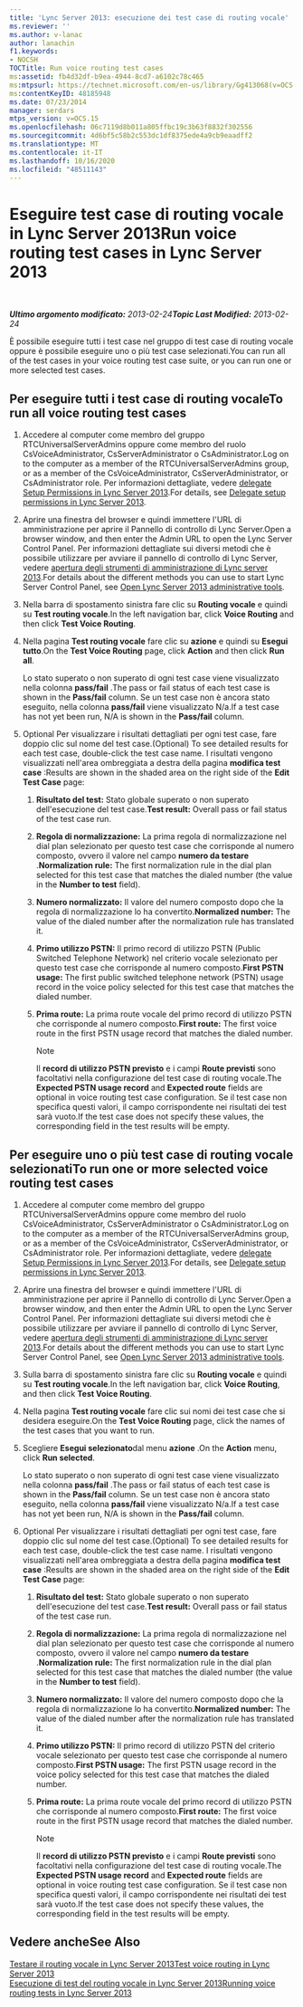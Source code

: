```yaml
---
title: 'Lync Server 2013: esecuzione dei test case di routing vocale'
ms.reviewer: ''
ms.author: v-lanac
author: lanachin
f1.keywords:
- NOCSH
TOCTitle: Run voice routing test cases
ms:assetid: fb4d32df-b9ea-4944-8cd7-a6102c78c465
ms:mtpsurl: https://technet.microsoft.com/en-us/library/Gg413068(v=OCS.15)
ms:contentKeyID: 48185948
ms.date: 07/23/2014
manager: serdars
mtps_version: v=OCS.15
ms.openlocfilehash: 06c7119d8b011a805ffbc19c3b63f8832f302556
ms.sourcegitcommit: 4d6bf5c58b2c553dc1df8375ede4a9cb9eaadff2
ms.translationtype: MT
ms.contentlocale: it-IT
ms.lasthandoff: 10/16/2020
ms.locfileid: "48511143"
---
```

# <a name="run-voice-routing-test-cases-in-lync-server-2013"></a><span data-ttu-id="e2b19-102">Eseguire test case di routing vocale in Lync Server 2013</span><span class="sxs-lookup"><span data-stu-id="e2b19-102">Run voice routing test cases in Lync Server 2013</span></span>

<div data-xmlns="http://www.w3.org/1999/xhtml">

<div class="topic" data-xmlns="http://www.w3.org/1999/xhtml" data-msxsl="urn:schemas-microsoft-com:xslt" data-cs="https://msdn.microsoft.com/">

<div data-asp="https://msdn2.microsoft.com/asp">



</div>

<div id="mainSection">

<div id="mainBody">

<span> </span>

<span data-ttu-id="e2b19-103">_**Ultimo argomento modificato:** 2013-02-24_</span><span class="sxs-lookup"><span data-stu-id="e2b19-103">_**Topic Last Modified:** 2013-02-24_</span></span>

<span data-ttu-id="e2b19-104">È possibile eseguire tutti i test case nel gruppo di test case di routing vocale oppure è possibile eseguire uno o più test case selezionati.</span><span class="sxs-lookup"><span data-stu-id="e2b19-104">You can run all of the test cases in your voice routing test case suite, or you can run one or more selected test cases.</span></span>

<div>

## <a name="to-run-all-voice-routing-test-cases"></a><span data-ttu-id="e2b19-105">Per eseguire tutti i test case di routing vocale</span><span class="sxs-lookup"><span data-stu-id="e2b19-105">To run all voice routing test cases</span></span>

1.  <span data-ttu-id="e2b19-106">Accedere al computer come membro del gruppo RTCUniversalServerAdmins oppure come membro del ruolo CsVoiceAdministrator, CsServerAdministrator o CsAdministrator.</span><span class="sxs-lookup"><span data-stu-id="e2b19-106">Log on to the computer as a member of the RTCUniversalServerAdmins group, or as a member of the CsVoiceAdministrator, CsServerAdministrator, or CsAdministrator role.</span></span> <span data-ttu-id="e2b19-107">Per informazioni dettagliate, vedere [delegate Setup Permissions in Lync Server 2013](lync-server-2013-delegate-setup-permissions.md).</span><span class="sxs-lookup"><span data-stu-id="e2b19-107">For details, see [Delegate setup permissions in Lync Server 2013](lync-server-2013-delegate-setup-permissions.md).</span></span>

2.  <span data-ttu-id="e2b19-108">Aprire una finestra del browser e quindi immettere l'URL di amministrazione per aprire il Pannello di controllo di Lync Server.</span><span class="sxs-lookup"><span data-stu-id="e2b19-108">Open a browser window, and then enter the Admin URL to open the Lync Server Control Panel.</span></span> <span data-ttu-id="e2b19-109">Per informazioni dettagliate sui diversi metodi che è possibile utilizzare per avviare il pannello di controllo di Lync Server, vedere [apertura degli strumenti di amministrazione di Lync server 2013](lync-server-2013-open-lync-server-administrative-tools.md).</span><span class="sxs-lookup"><span data-stu-id="e2b19-109">For details about the different methods you can use to start Lync Server Control Panel, see [Open Lync Server 2013 administrative tools](lync-server-2013-open-lync-server-administrative-tools.md).</span></span>

3.  <span data-ttu-id="e2b19-110">Nella barra di spostamento sinistra fare clic su **Routing vocale** e quindi su **Test routing vocale**.</span><span class="sxs-lookup"><span data-stu-id="e2b19-110">In the left navigation bar, click **Voice Routing** and then click **Test Voice Routing**.</span></span>

4.  <span data-ttu-id="e2b19-111">Nella pagina **Test routing vocale** fare clic su **azione** e quindi su **Esegui tutto**.</span><span class="sxs-lookup"><span data-stu-id="e2b19-111">On the **Test Voice Routing** page, click **Action** and then click **Run all**.</span></span>
    
    <span data-ttu-id="e2b19-112">Lo stato superato o non superato di ogni test case viene visualizzato nella colonna **pass/fail** .</span><span class="sxs-lookup"><span data-stu-id="e2b19-112">The pass or fail status of each test case is shown in the **Pass/fail** column.</span></span> <span data-ttu-id="e2b19-113">Se un test case non è ancora stato eseguito, nella colonna **pass/fail** viene visualizzato N/a.</span><span class="sxs-lookup"><span data-stu-id="e2b19-113">If a test case has not yet been run, N/A is shown in the **Pass/fail** column.</span></span>

5.  <span data-ttu-id="e2b19-114">Optional Per visualizzare i risultati dettagliati per ogni test case, fare doppio clic sul nome del test case.</span><span class="sxs-lookup"><span data-stu-id="e2b19-114">(Optional) To see detailed results for each test case, double-click the test case name.</span></span> <span data-ttu-id="e2b19-115">I risultati vengono visualizzati nell'area ombreggiata a destra della pagina **modifica test case** :</span><span class="sxs-lookup"><span data-stu-id="e2b19-115">Results are shown in the shaded area on the right side of the **Edit Test Case** page:</span></span>
    
    1.  <span data-ttu-id="e2b19-116">**Risultato del test:** Stato globale superato o non superato dell'esecuzione del test case.</span><span class="sxs-lookup"><span data-stu-id="e2b19-116">**Test result:** Overall pass or fail status of the test case run.</span></span>
    
    2.  <span data-ttu-id="e2b19-117">**Regola di normalizzazione:** La prima regola di normalizzazione nel dial plan selezionato per questo test case che corrisponde al numero composto, ovvero il valore nel campo **numero da testare** .</span><span class="sxs-lookup"><span data-stu-id="e2b19-117">**Normalization rule:** The first normalization rule in the dial plan selected for this test case that matches the dialed number (the value in the **Number to test** field).</span></span>
    
    3.  <span data-ttu-id="e2b19-118">**Numero normalizzato:** Il valore del numero composto dopo che la regola di normalizzazione lo ha convertito.</span><span class="sxs-lookup"><span data-stu-id="e2b19-118">**Normalized number:** The value of the dialed number after the normalization rule has translated it.</span></span>
    
    4.  <span data-ttu-id="e2b19-119">**Primo utilizzo PSTN:** Il primo record di utilizzo PSTN (Public Switched Telephone Network) nel criterio vocale selezionato per questo test case che corrisponde al numero composto.</span><span class="sxs-lookup"><span data-stu-id="e2b19-119">**First PSTN usage:** The first public switched telephone network (PSTN) usage record in the voice policy selected for this test case that matches the dialed number.</span></span>
    
    5.  <span data-ttu-id="e2b19-120">**Prima route:** La prima route vocale del primo record di utilizzo PSTN che corrisponde al numero composto.</span><span class="sxs-lookup"><span data-stu-id="e2b19-120">**First route:** The first voice route in the first PSTN usage record that matches the dialed number.</span></span>
        
        <div>
        

        > [!NOTE]  
        > <span data-ttu-id="e2b19-121">Il <STRONG>record di utilizzo PSTN previsto</STRONG> e i campi <STRONG>Route previsti</STRONG> sono facoltativi nella configurazione del test case di routing vocale.</span><span class="sxs-lookup"><span data-stu-id="e2b19-121">The <STRONG>Expected PSTN usage record</STRONG> and <STRONG>Expected route</STRONG> fields are optional in voice routing test case configuration.</span></span> <span data-ttu-id="e2b19-122">Se il test case non specifica questi valori, il campo corrispondente nei risultati dei test sarà vuoto.</span><span class="sxs-lookup"><span data-stu-id="e2b19-122">If the test case does not specify these values, the corresponding field in the test results will be empty.</span></span>

        
        </div>

</div>

<div>

## <a name="to-run-one-or-more-selected-voice-routing-test-cases"></a><span data-ttu-id="e2b19-123">Per eseguire uno o più test case di routing vocale selezionati</span><span class="sxs-lookup"><span data-stu-id="e2b19-123">To run one or more selected voice routing test cases</span></span>

1.  <span data-ttu-id="e2b19-124">Accedere al computer come membro del gruppo RTCUniversalServerAdmins oppure come membro del ruolo CsVoiceAdministrator, CsServerAdministrator o CsAdministrator.</span><span class="sxs-lookup"><span data-stu-id="e2b19-124">Log on to the computer as a member of the RTCUniversalServerAdmins group, or as a member of the CsVoiceAdministrator, CsServerAdministrator, or CsAdministrator role.</span></span> <span data-ttu-id="e2b19-125">Per informazioni dettagliate, vedere [delegate Setup Permissions in Lync Server 2013](lync-server-2013-delegate-setup-permissions.md).</span><span class="sxs-lookup"><span data-stu-id="e2b19-125">For details, see [Delegate setup permissions in Lync Server 2013](lync-server-2013-delegate-setup-permissions.md).</span></span>

2.  <span data-ttu-id="e2b19-126">Aprire una finestra del browser e quindi immettere l'URL di amministrazione per aprire il Pannello di controllo di Lync Server.</span><span class="sxs-lookup"><span data-stu-id="e2b19-126">Open a browser window, and then enter the Admin URL to open the Lync Server Control Panel.</span></span> <span data-ttu-id="e2b19-127">Per informazioni dettagliate sui diversi metodi che è possibile utilizzare per avviare il pannello di controllo di Lync Server, vedere [apertura degli strumenti di amministrazione di Lync server 2013](lync-server-2013-open-lync-server-administrative-tools.md).</span><span class="sxs-lookup"><span data-stu-id="e2b19-127">For details about the different methods you can use to start Lync Server Control Panel, see [Open Lync Server 2013 administrative tools](lync-server-2013-open-lync-server-administrative-tools.md).</span></span>

3.  <span data-ttu-id="e2b19-128">Sulla barra di spostamento sinistra fare clic su **Routing vocale** e quindi su **Test routing vocale**.</span><span class="sxs-lookup"><span data-stu-id="e2b19-128">In the left navigation bar, click **Voice Routing**, and then click **Test Voice Routing**.</span></span>

4.  <span data-ttu-id="e2b19-129">Nella pagina **Test routing vocale** fare clic sui nomi dei test case che si desidera eseguire.</span><span class="sxs-lookup"><span data-stu-id="e2b19-129">On the **Test Voice Routing** page, click the names of the test cases that you want to run.</span></span>

5.  <span data-ttu-id="e2b19-130">Scegliere **Esegui selezionato**dal menu **azione** .</span><span class="sxs-lookup"><span data-stu-id="e2b19-130">On the **Action** menu, click **Run selected**.</span></span>
    
    <span data-ttu-id="e2b19-131">Lo stato superato o non superato di ogni test case viene visualizzato nella colonna **pass/fail** .</span><span class="sxs-lookup"><span data-stu-id="e2b19-131">The pass or fail status of each test case is shown in the **Pass/fail** column.</span></span> <span data-ttu-id="e2b19-132">Se un test case non è ancora stato eseguito, nella colonna **pass/fail** viene visualizzato N/a.</span><span class="sxs-lookup"><span data-stu-id="e2b19-132">If a test case has not yet been run, N/A is shown in the **Pass/fail** column.</span></span>

6.  <span data-ttu-id="e2b19-133">Optional Per visualizzare i risultati dettagliati per ogni test case, fare doppio clic sul nome del test case.</span><span class="sxs-lookup"><span data-stu-id="e2b19-133">(Optional) To see detailed results for each test case, double-click the test case name.</span></span> <span data-ttu-id="e2b19-134">I risultati vengono visualizzati nell'area ombreggiata a destra della pagina **modifica test case** :</span><span class="sxs-lookup"><span data-stu-id="e2b19-134">Results are shown in the shaded area on the right side of the **Edit Test Case** page:</span></span>
    
    1.  <span data-ttu-id="e2b19-135">**Risultato del test:** Stato globale superato o non superato dell'esecuzione del test case.</span><span class="sxs-lookup"><span data-stu-id="e2b19-135">**Test result:** Overall pass or fail status of the test case run.</span></span>
    
    2.  <span data-ttu-id="e2b19-136">**Regola di normalizzazione:** La prima regola di normalizzazione nel dial plan selezionato per questo test case che corrisponde al numero composto, ovvero il valore nel campo **numero da testare** .</span><span class="sxs-lookup"><span data-stu-id="e2b19-136">**Normalization rule:** The first normalization rule in the dial plan selected for this test case that matches the dialed number (the value in the **Number to test** field).</span></span>
    
    3.  <span data-ttu-id="e2b19-137">**Numero normalizzato:** Il valore del numero composto dopo che la regola di normalizzazione lo ha convertito.</span><span class="sxs-lookup"><span data-stu-id="e2b19-137">**Normalized number:** The value of the dialed number after the normalization rule has translated it.</span></span>
    
    4.  <span data-ttu-id="e2b19-138">**Primo utilizzo PSTN:** Il primo record di utilizzo PSTN del criterio vocale selezionato per questo test case che corrisponde al numero composto.</span><span class="sxs-lookup"><span data-stu-id="e2b19-138">**First PSTN usage:** The first PSTN usage record in the voice policy selected for this test case that matches the dialed number.</span></span>
    
    5.  <span data-ttu-id="e2b19-139">**Prima route:** La prima route vocale del primo record di utilizzo PSTN che corrisponde al numero composto.</span><span class="sxs-lookup"><span data-stu-id="e2b19-139">**First route:** The first voice route in the first PSTN usage record that matches the dialed number.</span></span>
        
        <div>
        

        > [!NOTE]  
        > <span data-ttu-id="e2b19-140">Il <STRONG>record di utilizzo PSTN previsto</STRONG> e i campi <STRONG>Route previsti</STRONG> sono facoltativi nella configurazione del test case di routing vocale.</span><span class="sxs-lookup"><span data-stu-id="e2b19-140">The <STRONG>Expected PSTN usage record</STRONG> and <STRONG>Expected route</STRONG> fields are optional in voice routing test case configuration.</span></span> <span data-ttu-id="e2b19-141">Se il test case non specifica questi valori, il campo corrispondente nei risultati dei test sarà vuoto.</span><span class="sxs-lookup"><span data-stu-id="e2b19-141">If the test case does not specify these values, the corresponding field in the test results will be empty.</span></span>

        
        </div>

</div>

<div>

## <a name="see-also"></a><span data-ttu-id="e2b19-142">Vedere anche</span><span class="sxs-lookup"><span data-stu-id="e2b19-142">See Also</span></span>


[<span data-ttu-id="e2b19-143">Testare il routing vocale in Lync Server 2013</span><span class="sxs-lookup"><span data-stu-id="e2b19-143">Test voice routing in Lync Server 2013</span></span>](lync-server-2013-test-voice-routing.md)  
[<span data-ttu-id="e2b19-144">Esecuzione di test del routing vocale in Lync Server 2013</span><span class="sxs-lookup"><span data-stu-id="e2b19-144">Running voice routing tests in Lync Server 2013</span></span>](lync-server-2013-running-voice-routing-tests.md)  
  

</div>

</div>

<span> </span>

</div>

</div>

</div>

